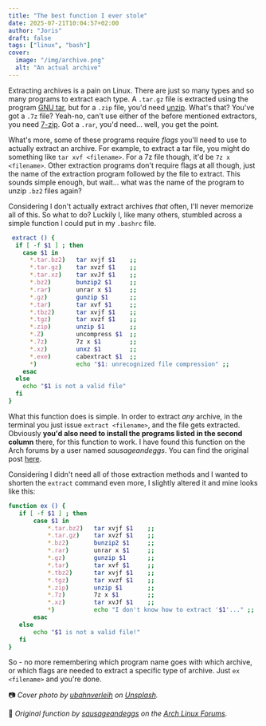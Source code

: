```yaml
---
title: "The best function I ever stole"
date: 2025-07-21T10:04:57+02:00
author: "Joris"
draft: false
tags: ["linux", "bash"]
cover:
  image: "/img/archive.png"
  alt: "An actual archive"
---
```


Extracting archives is a pain on Linux. There are just so many types and so many programs to extract each type. A `.tar.gz` file is extracted using the program [GNU tar](https://www.gnu.org/software/tar/), but for a `.zip` file, you'd need [unzip](https://infozip.sourceforge.net/UnZip.html). What's that? You've got a `.7z` file? Yeah-no, can't use either of the before mentioned extractors, you need [7-zip](https://www.7-zip.org/). Got a `.rar`, you'd need... well, you get the point.

What's more, some of these programs require _flags_ you'll need to use to actually extract an archive. For example, to extract a tar file, you might do something like `tar xvf <filename>`. For a 7z file though, it'd be `7z x <filename>`. Other extraction programs don't require flags at all though, just the name of the extraction program followed by the file to extract. This sounds simple enough, but wait... what was the name of the program to unzip `.bz2` files again? 

Considering I don't actually extract archives _that_ often, I'll never memorize all of this. So what to do? Luckily I, like many others, stumbled across a simple function I could put in my `.bashrc` file. 

```bash
 extract () {
  if [ -f $1 ] ; then
    case $1 in
      *.tar.bz2)   tar xvjf $1    ;;
      *.tar.gz)    tar xvzf $1    ;;
      *.tar.xz)    tar xvJf $1    ;;
      *.bz2)       bunzip2 $1     ;;
      *.rar)       unrar x $1     ;;
      *.gz)        gunzip $1      ;;
      *.tar)       tar xvf $1     ;;
      *.tbz2)      tar xvjf $1    ;;
      *.tgz)       tar xvzf $1    ;;
      *.zip)       unzip $1       ;;
      *.Z)         uncompress $1  ;;
      *.7z)        7z x $1        ;;
      *.xz)        unxz $1        ;;
      *.exe)       cabextract $1  ;;
      *)           echo "$1: unrecognized file compression" ;;
    esac
  else
    echo "$1 is not a valid file"
  fi
}
```

What this function does is simple. In order to extract _any_ archive, in the terminal you just issue `extract <filename>`, and the file gets extracted. Obviously **you'd also need to install the programs listed in the second column** there, for this function to work. I have found this function on the Arch forums by a user named _sausageandeggs_. You can find the original post [here](https://bbs.archlinux.org/viewtopic.php?pid=692072#p692072). 

Considering I didn't need all of those extraction methods and I wanted to shorten the `extract` command even more, I slightly altered it and mine looks like this:

```bash
function ex () {
   if [ -f $1 ] ; then
       case $1 in
           *.tar.bz2)   tar xvjf $1    ;;
           *.tar.gz)    tar xvzf $1    ;;
           *.bz2)       bunzip2 $1     ;;
           *.rar)       unrar x $1     ;;
           *.gz)        gunzip $1      ;;
           *.tar)       tar xvf $1     ;;
           *.tbz2)      tar xvjf $1    ;;
           *.tgz)       tar xvzf $1    ;;
           *.zip)       unzip $1       ;;
           *.7z)        7z x $1        ;;
           *.xz)        tar xvJf $1    ;;
           *)           echo "I don't know how to extract '$1'..." ;;
       esac
   else
       echo "$1 is not a valid file!"
   fi
}
```

So - no more remembering which program name goes with which archive, or which flags are needed to extract a specific type of archive. Just `ex <filename>` and you're done.

📷 _Cover photo by [ubahnverleih](https://unsplash.com/photos/books-in-shelves-in-room-X_j3b4rqnlk) on [Unsplash](https://unsplash.com)._

📄 _Original function by [sausageandeggs](https://bbs.archlinux.org/viewtopic.php?pid=692072#p692072) on the [Arch Linux Forums](https://bbs.archlinux.org)._
